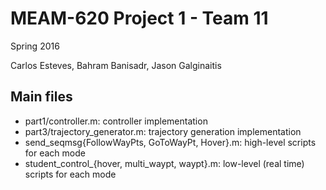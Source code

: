 MEAM-620 Project 1 - Team 11
============================

Spring 2016

Carlos Esteves, Bahram Banisadr, Jason Galginaitis

Main files
----------

- part1/controller.m: controller implementation
- part3/trajectory_generator.m: trajectory generation implementation
- send_seqmsg{FollowWayPts, GoToWayPt, Hover}.m: high-level scripts for each mode
- student_control_{hover, multi_waypt, waypt}.m: low-level (real time) scripts for each mode






